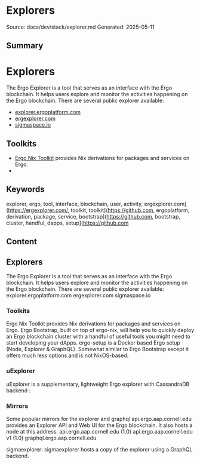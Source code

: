 # Explorers
Source: docs/dev/stack/explorer.md
Generated: 2025-05-11

## Summary
# Explorers

The Ergo Explorer is a tool that serves as an interface with the Ergo blockchain. It helps users explore and monitor the activities happening on the Ergo blockchain. There are several public explorer available:

- [explorer.ergoplatform.com](https://explorer.ergoplatform.com/)
- [ergexplorer.com](https://ergexplorer.com/)
- [sigmaspace.io](https://sigmaspace.io/)

## Toolkits

- [Ergo Nix Toolkit](https://github.com/ergoplatform/ergo-nix) provides Nix derivations for packages and services on Ergo.
-

## Keywords
explorer, ergo, tool, interface, blockchain, user, activity, ergexplorer.com](https://ergexplorer.com/, toolkit, toolkit](https://github.com, ergoplatform, derivation, package, service, bootstrap](https://github.com, bootstrap, cluster, handful, dapps, setup](https://github.com

## Content
## Explorers
The Ergo Explorer is a tool that serves as an interface with the Ergo blockchain. It helps users explore and monitor the activities happening on the Ergo blockchain.
There are several public explorer available:
explorer.ergoplatform.com
ergexplorer.com
sigmaspace.io

### Toolkits
Ergo Nix Toolkit provides Nix derivations for packages and services on Ergo.
Ergo Bootstrap, built on top of ergo-nix, will help you to quickly deploy an Ergo blockchain cluster with a handful of useful tools you might need to start developing your dApps.
ergo-setup is a Docker based Ergo setup (Node, Explorer & GraphQL). Somewhat similar to Ergo Bootstrap except it offers much less options and is not NixOS-based.

### uExplorer
uExplorer is a supplementary, lightweight Ergo explorer with CassandraDB backend :

### Mirrors
Some popular mirrors for the explorer and graphql
api.ergo.aap.cornell.edu provides an Explorer API and Web UI for the Ergo blockchain. It also hosts a node at this address.
api.ergo.aap.cornell.edu (1.0)
api.ergo.aap.cornell.edu v1 (1.0)
graphql.ergo.aap.cornell.edu


sigmaexplorer: sigmaexplorer hosts a copy of the explorer using a GraphQL backend.
